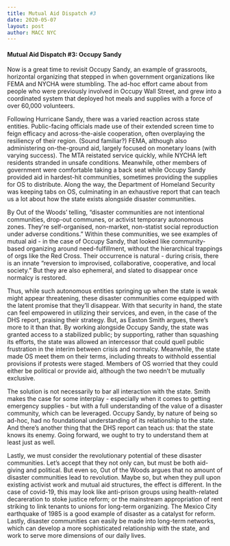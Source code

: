 ```yaml
---
title: Mutual Aid Dispatch #3
date: 2020-05-07
layout: post
author: MACC NYC
---
```


#### Mutual Aid Dispatch #3: Occupy Sandy



Now is a great time to revisit Occupy Sandy, an example of grassroots, horizontal organizing that stepped in when government organizations like FEMA and NYCHA were stumbling. The ad-hoc effort came about from people who were previously involved in Occupy Wall Street, and grew into a coordinated system that deployed hot meals and supplies with a force of over 60,000 volunteers. 

Following Hurricane Sandy, there was a varied reaction across state entities. Public-facing officials made use of their extended screen time to feign efficacy and across-the-aisle cooperation, often overplaying the resiliency of their region. (Sound familiar?) FEMA, although also administering on-the-ground aid, largely focused on monetary loans (with varying success). The MTA reistated service quickly, while NYCHA left residents stranded in unsafe conditions. Meanwhile, other members of government were comfortable taking a back seat while Occupy Sandy provided aid in hardest-hit communities, sometimes providing the supplies for OS to distribute. Along the way, the Department of Homeland Security was keeping tabs on OS, culminating in an exhaustive report that can teach us a lot about how the state exists alongside disaster communities.

By Out of the Woods’ telling, “disaster communities are not intentional communities, drop-out communes, or activist temporary autonomous zones. They're self-organised, non-market, non-statist social reproduction under adverse conditions.” Within these communities, we see examples of mutual aid - in the case of Occupy Sandy, that looked like community-based organizing around need-fulfillment, without the hierarchical trappings of orgs like the Red Cross. Their occurrence is natural - during crisis, there is an innate “reversion to improvised, collaborative, cooperative, and local society.” But they are also ephemeral, and slated to disappear once normalcy is restored.

Thus, while such autonomous entities springing up when the state is weak might appear threatening, these disaster communities come equipped with the latent promise that they’ll disappear. With that security in hand, the state can feel empowered in utilizing their services, and even, in the case of the DHS report, praising their strategy. But, as Easton Smith argues, there’s more to it than that. By working alongside Occupy Sandy, the state was granted access to a stabilized public; by supporting, rather than squashing its efforts, the state was allowed an intercessor that could quell public frustration in the interim between crisis and normalcy. Meanwhile, the state made OS meet them on their terms, including threats to withhold essential provisions if protests were staged. Members of OS worried that they could either be political or provide aid, although the two needn’t be mutually exclusive.

The solution is not necessarily to bar all interaction with the state. Smith makes the case for some interplay - especially when it comes to getting emergency supplies - but with a full understanding of the value of a disaster community, which can be leveraged. Occupy Sandy, by nature of being so ad-hoc, had no foundational understanding of its relationship to the state. And there’s another thing that the DHS report can teach us: that the state knows its enemy. Going forward, we ought to try to understand them at least just as well.

Lastly, we must consider the revolutionary potential of these disaster communities. Let’s accept that they not only can, but must be both aid-giving and political. But even so, Out of the Woods argues that no amount of disaster communities lead to revolution. Maybe so, but when they pull upon existing activist work and mutual aid structures, the effect is different. In the case of covid-19, this may look like anti-prison groups using health-related decareration to stoke justice reform; or the mainstream appropriation of rent striking to link tenants to unions for long-term organizing. The Mexico City earthquake of 1985 is a good example of disaster as a catalyst for reform. Lastly, disaster communities can easily be made into long-term networks, which can develop a more sophisticated relationship with the state, and work to serve more dimensions of our daily lives.  
